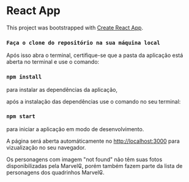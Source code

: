 # React App

This project was bootstrapped with [Create React App](https://github.com/facebook/create-react-app).

### `Faça o clone do repositório na sua máquina local`

Após isso abra o terminal, certifique-se que a pasta da aplicação está aberta no terminal 
e use o comando:
### `npm install`
para instalar as dependências da aplicação,

após a instalação das dependências use o comando no seu terminal:
### `npm start`
para iniciar a aplicação em modo de desenvolvimento.

A página será aberta automáticamente no [http://localhost:3000](http://localhost:3000) para vizualização no seu navegador.

Os personagens com imagem "not found" não têm suas fotos disponibilizadas pela Marvel₢, 
porém também fazem parte da lista de personagens dos quadrinhos Marvel₢.
